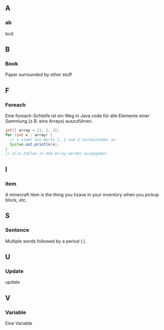 <!--THIS FILE IS AUTOMATICALLY GENERATED - DO NOT EDIT-->

## A

### ab

bcd

## B

### Book

Paper surrounded by other stuff

## F

### Foreach

Eine foreach-Schleife ist ein Weg in Java code für alle Elemente einer Sammlung (z.B. eins Arrays) auszuführen.

```java
int[] array = {1, 2, 3};
for (int x : array) {
  // x nimmt die Werte 1, 2 und 3 nacheinander an
  System.out.println(x);
}
// alle Zahlen in dem Array werden ausgegeben
```

## I

### item

A minecraft Item is the thing you hzave in your inventory when you pickup block, etc.

## S

### Sentence

Multiple words followed by a period (.).

## U

### Update

update

## V

### Variable

Eine Variable
